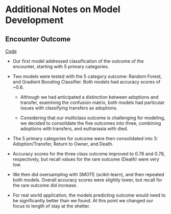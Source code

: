 # Additional Notes on Model Development

## Encounter Outcome


[Code](Notebook/OutcomeModeling.ipynb)

- Our first model addressed classification of the outcome of the encounter, starting with 5 primary categories. 
  
- Two models were tested with the 5 category outcome: Random Forest, and Gradient Boosting Classifier.
Both models had accuracy scores of ~0.6. 

  * Although we had anticipated a distinction between adoptions and transfer, examining the confusion matrix, both models had particular issues with classifying transfers as adoptions. 

  * Considering that our multiclass outcome is challenging for modeling, we decided to consolidate the five outcomes into three, combining adoptions with transfers, and euthanasia with died. 

- The 5 primary categories for outcome were then consolidated into 3: Adoption/Transfer, Return to Owner, and Death.
 
- Accuracy scores for the three class outcome improved to 0.76 and 0.78, respectively, but recall values for the rare outcome (Death) were very low. 

- We then did oversampling with SMOTE (scikit-learn), and then repeated both models. Overall accuracy scores were slightly lower, but recall for the rare outcome did increase. 

- For real world application, the models predicting outcome would need to be significantly better than we found. At this point we changed our focus to length of stay at the shelter. 

